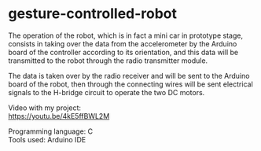 # gesture-controlled-robot

The operation of the robot, which is in fact a mini car in prototype stage, consists in taking over the data from the accelerometer by the Arduino board of the controller according to its orientation, and this data will be transmitted to the robot through the radio transmitter module. 

The data is taken over by the radio receiver and will be sent to the Arduino board of the robot, then through the connecting wires will be sent electrical signals to the H-bridge circuit to operate the two DC motors.

Video with my project: <br>
https://youtu.be/4kE5ffBWL2M

Programming language: C <br/>
Tools used: Arduino IDE
